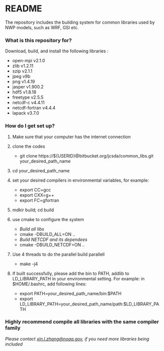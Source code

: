 # README #

The repository includes the building system for common libraries used by NWP models, such as WRF, GSI etc.

### What is this repository for? ###

Download, build, and install the following libraries :

* open-mpi v2.1.0
* zlib v1.2.11
* szip v2.1.1
* jpeg v9b
* png v1.4.19
* jasper v1.900.2 
* hdf5 v1.8.18
* freetype v2.5.5
* netcdf-c v4.4.11
* netcdf-fortran v4.4.4
* lapack v3.7.0

### How do I get set up? ###

1. Make sure that your computer has the internet connection

2. clone the codes

   * git clone https://${USERID}@bitbucket.org/jcsda/common\_libs.git your\_desired\_path\_name
  
3. cd your\_desired\_path\_name

4. set your desired compilers in environmental variables, for example:

   * export CC=gcc
   * export CXX=g++
   * export FC=gfortran
  
5. mdkir build; cd build

6. use cmake to configure the system

   * *Build all libs*
   * cmake -DBUILD\_ALL=ON ..
   * *Build NETCDF and its dependees*
   * cmake -DBUILD\_NETCDF=ON ..

7. Use 4 threads to do the parallel build parallell

   * make -j4

8. If built successfully, please add the bin to PATH, addlib to LD\_LIBRARY\_PATH in your environmental setting. For example: in $HOME/.bashrc, add following lines:

   * export PATH=your\_desired\_path\_name/bin:$PATH
   * export LD\_LIBRARY\_PATH=your\_desired\_path\_name/path:$LD\_LIBRARY\_PATH
  
### Highly recommend compile all libraries with the same compiler family ###

*Please contact xin.l.zhang@noaa.gov, if you need more libraries being included*